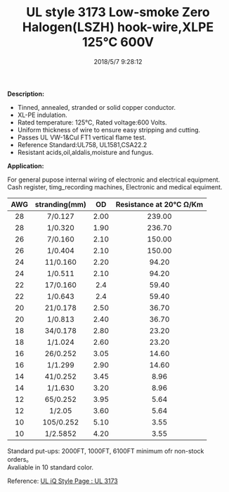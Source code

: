 ﻿---
layout: post 
title:  UL style 3173 Low-smoke Zero Halogen(LSZH) hook-wire,XLPE 125℃ 600V
categories: wire-cable
overview: Cash register, timg_recording machines, Electronic and medical equiment.
series: FN10
part_number: 10-3171-0
thumb_img: 
image: static/27-20210603.jpg
date: 2018/5/7 9:28:12
permalink: /wire-cable/ul3173-low-smoke-zero-halogen-hookup-wire-xlpe-125dec-600v.html
---


__Description:__

* Tinned, annealed, stranded or solid copper conductor.
* XL-PE indulation.
* Rated temperature: 125℃, Rated voltage:600 Volts.
* Uniform thickness of wire to ensure easy stripping and cutting.
* Passes UL VW-1&amp;Cul FT1 vertical flame test.
* Reference Standard:UL758, UL1581,CSA22.2
* Resistant acids,oil,aldalis,moisture and fungus.


__Application:__

		
For general pupose internal wiring of electronic and electrical equipment. 
Cash register, timg_recording machines, Electronic and medical equiment.

<table>
	<tbody>
		<tr>
			<th align="center">
				AWG
			</th>
			<th align="center">
				stranding(mm)
			</th>
			<th align="center">
				OD
			</th>
			<th align="center">
				Resistance at 20℃ Ω/Km
			</th>
		</tr>
	</tbody>
	<tbody>
		<tr>
			<td align="center">
				28
			</td>
			<td align="center">
				7/0.127
			</td>
			<td align="center">
				2.00
			</td>
			<td align="center">
				239.00
			</td>
		</tr>
		<tr>
			<td align="center">
				28
			</td>
			<td align="center">
				1/0.320
			</td>
			<td align="center">
				1.90
			</td>
			<td align="center">
				236.70
			</td>
		</tr>
		<tr>
			<td align="center">
				26
			</td>
			<td align="center">
				7/0.160
			</td>
			<td align="center">
				2.10
			</td>
			<td align="center">
				150.00
			</td>
		</tr>
		<tr>
			<td align="center">
				26
			</td>
			<td align="center">
				1/0.404
			</td>
			<td align="center">
				2.10
			</td>
			<td align="center">
				150.00
			</td>
		</tr>
		<tr>
			<td align="center">
				24
			</td>
			<td align="center">
				11/0.160
			</td>
			<td align="center">
				2.20
			</td>
			<td align="center">
				94.20
			</td>
		</tr>
		<tr>
			<td align="center">
				24
			</td>
			<td align="center">
				1/0.511
			</td>
			<td align="center">
				2.10
			</td>
			<td align="center">
				94.20
			</td>
		</tr>
		<tr>
			<td align="center">
				22
			</td>
			<td align="center">
				17/0.160
			</td>
			<td align="center">
				2.4
			</td>
			<td align="center">
				59.40
			</td>
		</tr>
		<tr>
			<td align="center">
				22
			</td>
			<td align="center">
				1/0.643
			</td>
			<td align="center">
				2.4
			</td>
			<td align="center">
				59.40
			</td>
		</tr>
		<tr>
			<td align="center">
				20
			</td>
			<td align="center">
				21/0.178
			</td>
			<td align="center">
				2.50
			</td>
			<td align="center">
				36.70
			</td>
		</tr>
		<tr>
			<td align="center">
				20
			</td>
			<td align="center">
				1/0.813
			</td>
			<td align="center">
				2.40
			</td>
			<td align="center">
				36.70
			</td>
		</tr>
		<tr>
			<td align="center">
				18
			</td>
			<td align="center">
				34/0.178
			</td>
			<td align="center">
				2.80
			</td>
			<td align="center">
				23.20
			</td>
		</tr>
		<tr>
			<td align="center">
				18
			</td>
			<td align="center">
				1/1.024
			</td>
			<td align="center">
				2.60
			</td>
			<td align="center">
				23.20
			</td>
		</tr>
		<tr>
			<td align="center">
				16
			</td>
			<td align="center">
				26/0.252
			</td>
			<td align="center">
				3.05
			</td>
			<td align="center">
				14.60
			</td>
		</tr>
		<tr>
			<td align="center">
				16
			</td>
			<td align="center">
				1/1.299
			</td>
			<td align="center">
				2.90
			</td>
			<td align="center">
				14.60
			</td>
		</tr>
		<tr>
			<td align="center">
				14
			</td>
			<td align="center">
				41/0.252
			</td>
			<td align="center">
				3.45
			</td>
			<td align="center">
				8.96
			</td>
		</tr>
		<tr>
			<td align="center">
				14
			</td>
			<td align="center">
				1/1.630
			</td>
			<td align="center">
				3.20
			</td>
			<td align="center">
				8.96
			</td>
		</tr>
		<tr>
			<td align="center">
				12
			</td>
			<td align="center">
				65/0.252
			</td>
			<td align="center">
				3.95
			</td>
			<td align="center">
				5.64
			</td>
		</tr>
		<tr>
			<td align="center">
				12
			</td>
			<td align="center">
				1/2.05
			</td>
			<td align="center">
				3.60
			</td>
			<td align="center">
				5.64
			</td>
		</tr>
		<tr>
			<td align="center">
				10
			</td>
			<td align="center">
				105/0.252
			</td>
			<td align="center">
				5.10
			</td>
			<td align="center">
				3.55
			</td>
		</tr>
		<tr>
			<td align="center">
				10
			</td>
			<td align="center">
				1/2.5852
			</td>
			<td align="center">
				4.20
			</td>
			<td align="center">
				3.55
			</td>
		</tr>
	</tbody>
</table>

Standard put-ups: 2000FT, 1000FT, 6100FT minimum ofr non-stock orders。<br />
Avaliable in 10 standard color.

Reference: [UL iQ Style Page : UL 3173](http://iq.ul.com/awm/stylepage.aspx?Style=3173)